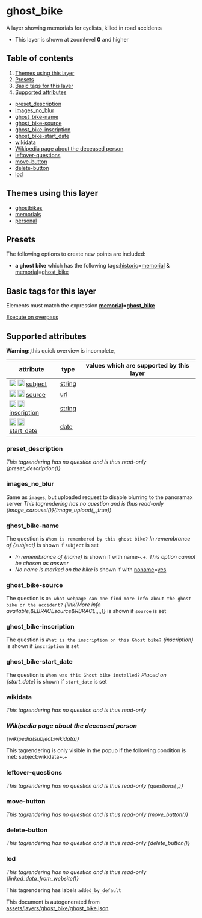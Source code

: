 [//]: # (WARNING: this file is automatically generated. Please find the sources at the bottom and edit those sources)

# ghost_bike

A layer showing memorials for cyclists, killed in road accidents

 - This layer is shown at zoomlevel **0** and higher

## Table of contents

1. [Themes using this layer](#themes-using-this-layer)
2. [Presets](#presets)
3. [Basic tags for this layer](#basic-tags-for-this-layer)
4. [Supported attributes](#supported-attributes)
  - [preset_description](#preset_description)
  - [images_no_blur](#images_no_blur)
  - [ghost_bike-name](#ghost_bike-name)
  - [ghost_bike-source](#ghost_bike-source)
  - [ghost_bike-inscription](#ghost_bike-inscription)
  - [ghost_bike-start_date](#ghost_bike-start_date)
  - [wikidata](#wikidata)
  - [Wikipedia page about the deceased person](#wikipedia-page-about-the-deceased-person)
  - [leftover-questions](#leftover-questions)
  - [move-button](#move-button)
  - [delete-button](#delete-button)
  - [lod](#lod)

## Themes using this layer

 - [ghostbikes](https://mapcomplete.org/ghostbikes)
 - [memorials](https://mapcomplete.org/memorials)
 - [personal](https://mapcomplete.org/personal)

## Presets

The following options to create new points are included:

 - **a ghost bike** which has the following tags:<a href='https://wiki.openstreetmap.org/wiki/Key:historic' target='_blank'>historic</a>=<a href='https://wiki.openstreetmap.org/wiki/Tag:historic%3Dmemorial' target='_blank'>memorial</a> & <a href='https://wiki.openstreetmap.org/wiki/Key:memorial' target='_blank'>memorial</a>=<a href='https://wiki.openstreetmap.org/wiki/Tag:memorial%3Dghost_bike' target='_blank'>ghost_bike</a>

## Basic tags for this layer

Elements must match the expression **<a href='https://wiki.openstreetmap.org/wiki/Key:memorial' target='_blank'>memorial</a>=<a href='https://wiki.openstreetmap.org/wiki/Tag:memorial%3Dghost_bike' target='_blank'>ghost_bike</a>**

[Execute on overpass](http://overpass-turbo.eu/?Q=%5Bout%3Ajson%5D%5Btimeout%3A90%5D%3B%28%20%20%20%20nwr%5B%22memorial%22%3D%22ghost_bike%22%5D%28%7B%7Bbbox%7D%7D%29%3B%0A%29%3Bout%20body%3B%3E%3Bout%20skel%20qt%3B)

## Supported attributes

**Warning:**,this quick overview is incomplete,

| attribute | type | values which are supported by this layer |
-----|-----|----- |
| <a target="_blank" href='https://taginfo.openstreetmap.org/keys/subject#values'><img src='https://mapcomplete.org/assets/svg/search.svg' height='18px'></a> <a target="_blank" href='https://taghistory.raifer.tech/?#***/subject/'><img src='https://mapcomplete.org/assets/svg/statistics.svg' height='18px'></a> [subject](https://wiki.openstreetmap.org/wiki/Key:subject) | [string](../SpecialInputElements.md#string) |  |
| <a target="_blank" href='https://taginfo.openstreetmap.org/keys/source#values'><img src='https://mapcomplete.org/assets/svg/search.svg' height='18px'></a> <a target="_blank" href='https://taghistory.raifer.tech/?#***/source/'><img src='https://mapcomplete.org/assets/svg/statistics.svg' height='18px'></a> [source](https://wiki.openstreetmap.org/wiki/Key:source) | [url](../SpecialInputElements.md#url) |  |
| <a target="_blank" href='https://taginfo.openstreetmap.org/keys/inscription#values'><img src='https://mapcomplete.org/assets/svg/search.svg' height='18px'></a> <a target="_blank" href='https://taghistory.raifer.tech/?#***/inscription/'><img src='https://mapcomplete.org/assets/svg/statistics.svg' height='18px'></a> [inscription](https://wiki.openstreetmap.org/wiki/Key:inscription) | [string](../SpecialInputElements.md#string) |  |
| <a target="_blank" href='https://taginfo.openstreetmap.org/keys/start_date#values'><img src='https://mapcomplete.org/assets/svg/search.svg' height='18px'></a> <a target="_blank" href='https://taghistory.raifer.tech/?#***/start_date/'><img src='https://mapcomplete.org/assets/svg/statistics.svg' height='18px'></a> [start_date](https://wiki.openstreetmap.org/wiki/Key:start_date) | [date](../SpecialInputElements.md#date) |  |

### preset_description

_This tagrendering has no question and is thus read-only_
*{preset_description()}*

### images_no_blur
Same as `images`, but uploaded request to disable blurring to the panoramax server
_This tagrendering has no question and is thus read-only_
*{image_carousel()}{image_upload(,,,true)}*

### ghost_bike-name

The question is `Whom is remembered by this ghost bike?`
*In remembrance of {subject}* is shown if `subject` is set

 -  *In remembrance of {name}* is shown if with name~.+. _This option cannot be chosen as answer_
 -  *No name is marked on the bike* is shown if with <a href='https://wiki.openstreetmap.org/wiki/Key:noname' target='_blank'>noname</a>=<a href='https://wiki.openstreetmap.org/wiki/Tag:noname%3Dyes' target='_blank'>yes</a>

### ghost_bike-source

The question is `On what webpage can one find more info about the ghost bike or the accident?`
*{link(More info available,&LBRACEsource&RBRACE,,,,)}* is shown if `source` is set

### ghost_bike-inscription

The question is `What is the inscription on this Ghost bike?`
*<i>{inscription}</i>* is shown if `inscription` is set

### ghost_bike-start_date

The question is `When was this Ghost bike installed?`
*Placed on {start_date}* is shown if `start_date` is set

### wikidata

_This tagrendering has no question and is thus read-only_
*<h3>Wikipedia page about the deceased person</h3>{wikipedia(subject:wikidata)}*

This tagrendering is only visible in the popup if the following condition is met: subject:wikidata~.+

### leftover-questions

_This tagrendering has no question and is thus read-only_
*{questions( ,)}*

### move-button

_This tagrendering has no question and is thus read-only_
*{move_button()}*

### delete-button

_This tagrendering has no question and is thus read-only_
*{delete_button()}*

### lod

_This tagrendering has no question and is thus read-only_
*{linked_data_from_website()}*

This tagrendering has labels 
`added_by_default`


This document is autogenerated from [assets/layers/ghost_bike/ghost_bike.json](https://source.mapcomplete.org/MapComplete/MapComplete/src/branch/develop/assets/layers/ghost_bike/ghost_bike.json)
